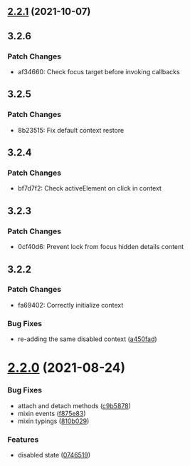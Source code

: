 ## [2.2.1](https://github.com/chialab/loock/compare/v2.2.0...v2.2.1) (2021-10-07)

## 3.2.6

### Patch Changes

- af34660: Check focus target before invoking callbacks

## 3.2.5

### Patch Changes

- 8b23515: Fix default context restore

## 3.2.4

### Patch Changes

- bf7d7f2: Check activeElement on click in context

## 3.2.3

### Patch Changes

- 0cf40d6: Prevent lock from focus hidden details content

## 3.2.2

### Patch Changes

- fa69402: Correctly initialize context

### Bug Fixes

- re-adding the same disabled context ([a450fad](https://github.com/chialab/loock/commit/a450fad228d751f6529fd70f9b738bfbc6ccd3d9))

# [2.2.0](https://github.com/chialab/loock/compare/v2.1.0...v2.2.0) (2021-08-24)

### Bug Fixes

- attach and detach methods ([c9b5878](https://github.com/chialab/loock/commit/c9b5878b53fa22a1dceadeffc77f781787ccfd9d))
- mixin events ([f875e83](https://github.com/chialab/loock/commit/f875e83fc5ea68e5823c5d9227e318d2fe4f89a0))
- mixin typings ([810b029](https://github.com/chialab/loock/commit/810b02977bf58a38b8f3a1820b24c8893a37f601))

### Features

- disabled state ([0746519](https://github.com/chialab/loock/commit/074651931a2b0af3f3b524ced333686ac734d283))
